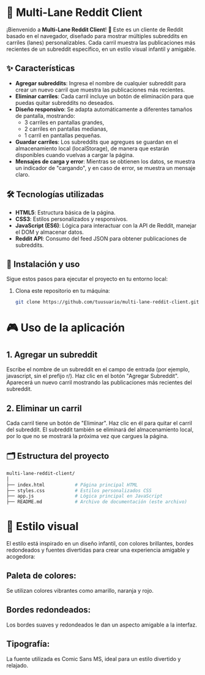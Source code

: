 # 🎨 Multi-Lane Reddit Client 

¡Bienvenido a **Multi-Lane Reddit Client**! 🚀 Este es un cliente de Reddit basado en el navegador, diseñado para mostrar múltiples subreddits en carriles (lanes) personalizables. Cada carril muestra las publicaciones más recientes de un subreddit específico, en un estilo visual infantil y amigable.

## ✨ Características

- **Agregar subreddits**: Ingresa el nombre de cualquier subreddit para crear un nuevo carril que muestra las publicaciones más recientes.
- **Eliminar carriles**: Cada carril incluye un botón de eliminación para que puedas quitar subreddits no deseados.
- **Diseño responsivo**: Se adapta automáticamente a diferentes tamaños de pantalla, mostrando:
  - 3 carriles en pantallas grandes,
  - 2 carriles en pantallas medianas,
  - 1 carril en pantallas pequeñas.
- **Guardar carriles**: Los subreddits que agregues se guardan en el almacenamiento local (localStorage), de manera que estarán disponibles cuando vuelvas a cargar la página.
- **Mensajes de carga y error**: Mientras se obtienen los datos, se muestra un indicador de "cargando", y en caso de error, se muestra un mensaje claro.

## 🛠️ Tecnologías utilizadas

- **HTML5**: Estructura básica de la página.
- **CSS3**: Estilos personalizados y responsivos.
- **JavaScript (ES6)**: Lógica para interactuar con la API de Reddit, manejar el DOM y almacenar datos.
- **Reddit API**: Consumo del feed JSON para obtener publicaciones de subreddits.

## 🚀 Instalación y uso

Sigue estos pasos para ejecutar el proyecto en tu entorno local:

1. Clona este repositorio en tu máquina:
   ```bash
   git clone https://github.com/tuusuario/multi-lane-reddit-client.git

# 🎮 Uso de la aplicación
## 1. Agregar un subreddit
Escribe el nombre de un subreddit en el campo de entrada (por ejemplo, javascript, sin el prefijo r/).
Haz clic en el botón "Agregar Subreddit".
Aparecerá un nuevo carril mostrando las publicaciones más recientes del subreddit.
## 2. Eliminar un carril
Cada carril tiene un botón de "Eliminar". Haz clic en él para quitar el carril del subreddit.
El subreddit también se eliminará del almacenamiento local, por lo que no se mostrará la próxima vez que cargues la página.
## 🗂️ Estructura del proyecto

```bash
multi-lane-reddit-client/
│
├── index.html           # Página principal HTML
├── styles.css           # Estilos personalizados CSS
├── app.js               # Lógica principal en JavaScript
├── README.md            # Archivo de documentación (este archivo)
```
# 🎨 Estilo visual
El estilo está inspirado en un diseño infantil, con colores brillantes, bordes redondeados y fuentes divertidas para crear una experiencia amigable y acogedora:

## Paleta de colores: 
Se utilizan colores vibrantes como amarillo, naranja y rojo.
## Bordes redondeados: 
Los bordes suaves y redondeados le dan un aspecto amigable a la interfaz.
## Tipografía: 
La fuente utilizada es Comic Sans MS, ideal para un estilo divertido y relajado.

